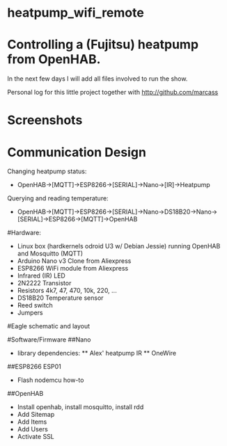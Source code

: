 # heatpump_wifi_remote
# Controlling a (Fujitsu) heatpump from OpenHAB.
In the next few days I will add all files involved to run the show.

Personal log for this little project together with http://github.com/marcass

# Screenshots

# Communication Design
Changing heatpump status:
  * OpenHAB->[MQTT]->ESP8266->[SERIAL]->Nano->[IR]->Heatpump

Querying and reading temperature:
  * OpenHAB->[MQTT]->ESP8266->[SERIAL]->Nano->DS18B20->Nano->[SERIAL]->ESP8266->[MQTT]->OpenHAB

#Hardware:

- Linux box (hardkernels odroid U3 w/ Debian Jessie) running OpenHAB and Mosquitto (MQTT)
- Arduino Nano v3 Clone from Aliexpress
- ESP8266 WiFi module from Aliexpress
- Infrared (IR) LED
- 2N2222 Transistor
- Resistors 4k7, 47, 470, 10k, 220, ...
- DS18B20 Temperature sensor
- Reed switch
- Jumpers

#Eagle schematic and layout

#Software/Firmware
##Nano
 * library dependencies:
  ** Alex' heatpump IR
  ** OneWire 

##ESP8266 ESP01
* Flash nodemcu how-to
 
##OpenHAB
* Install openhab, install mosquitto, install rdd
* Add Sitemap
* Add Items
* Add Users
* Activate SSL
